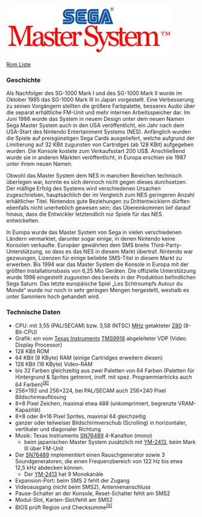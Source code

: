 ![Screenshot](Docs/Sega-master-system-logo.png)

<a href=https://github.com/EmuZONE/Mark-III/blob/master/Docs/Inhalt.html>Rom Liste</a>

<h3>Geschichte</h3>

Als Nachfolger des SG-1000 Mark I und des SG-1000 Mark II wurde im Oktober 1985 das SG-1000 Mark III in Japan vorgestellt. Eine Verbesserung zu seinen Vorgängern stellten die größere Farbpalette, besseres Audio über die separat erhältliche FM-Unit und mehr internen Arbeitsspeicher dar. Im Juni 1986 wurde das System in neuem Design unter dem neuen Namen Sega Master System auch in den USA veröffentlicht, ein Jahr nach dem USA-Start des Nintendo Entertainment Systems (NES). Anfänglich wurden die Spiele auf preisgünstigen Sega Cards ausgeliefert, welche aufgrund der Limitierung auf 32 KBit zugunsten von Cartridges (ab 128 KBit) aufgegeben wurden. Die Konsole kostete zum Verkaufsstart 200 US$. Anschließend wurde sie in anderen Märkten veröffentlicht, in Europa erschien sie 1987 unter ihrem neuen Namen.

Obwohl das Master System dem NES in manchen Bereichen technisch überlegen war, konnte es sich dennoch nicht gegen dieses durchsetzen. Der mäßige Erfolg des Systems wird verschiedenen Ursachen zugeschrieben, hauptsächlich der im Vergleich zum NES geringeren Anzahl erhältlicher Titel. Nintendos gute Beziehungen zu Drittentwicklern dürften ebenfalls nicht unerheblich gewesen sein; das Übereinkommen lief darauf hinaus, dass die Entwickler letztendlich nur Spiele für das NES entwickelten. 

In Europa wurde das Master System von Sega in vielen verschiedenen Ländern vermarktet, darunter sogar einige, in denen Nintendo keine Konsolen verkaufte. Europäer gewährten dem SMS breite Third-Party-Unterstützung, so dass es das NES in diesem Markt übertraf. Nintendo war gezwungen, Lizenzen für einige beliebte SMS-Titel in diesem Markt zu erwerben. Bis 1994 war das Master System die Konsole in Europa mit der größten Installationsbasis von 6,25 Mio Geräten. Die offizielle Unterstützung wurde 1996 eingestellt zugunsten des bereits in der Produktion befindlichen Sega Saturn. Das letzte europäische Spiel „Les Schtroumpfs Autour du Monde“ wurde nur noch in sehr geringen Mengen hergestellt, weshalb es unter Sammlern hoch gehandelt wird.


<h3>Technische Daten</h3>

<ul><li><font-size=14>CPU: mit 3,55 (PAL/SECAM) bzw. 3,58 (NTSC) <a href="/wiki/Hertz_(Einheit)" title="Hertz (Einheit)">MHz</a> getakteter <a href="/wiki/Zilog_Z80" title="Zilog Z80">Z80</a> (8-Bit-CPU)</li>
<li>Grafik: ein vom <a href="/wiki/Texas_Instruments" title="Texas Instruments">Texas Instruments</a> <a href="/w/index.php?title=TMS9918&amp;action=edit&amp;redlink=1" class="new" title="TMS9918 (Seite nicht vorhanden)">TMS9918</a> abgeleiteter VDP (Video Display Processor)</li>
<li>128 KBit ROM</li>
<li>64 KBit (8 KByte) RAM (einige Cartridges erweitern diesen)</li>
<li>128 KBit (16 KByte) Video-RAM</li>
<li>bis 32 Farben gleichzeitig aus zwei Paletten von 64 Farben (Paletten für Hintergrund &amp; Sprites getrennt, inoff. mit spez. Programmiertricks auch 64 Farben)<sup id="cite_ref-8" class="reference"><a href="#cite_note-8">[8]</a></sup></li>
<li>256×192 und 256×224, bei PAL/SECAM auch 256×240 Pixel Bildschirmauflösung</li>
<li>8×8 Pixel Zeichen, maximal etwa 488 (unkomprimiert, begrenzte VRAM-Kapazität)</li>
<li>8×8 oder 8×16 Pixel Sprites, maximal 64 gleichzeitig</li>
<li>ganzer oder teilweiser Bildschirmverschub (Scrolling) in horizontaler, vertikaler und diagonaler Richtung</li>
<li>Musik: Texas Instruments <a href="/w/index.php?title=SN76489&amp;action=edit&amp;redlink=1" class="new" title="SN76489 (Seite nicht vorhanden)">SN76489</a> 4-Kanalton (mono)
<ul><li>beim japanischen Master System zusätzlich mit <a href="/w/index.php?title=YM-2413&amp;action=edit&amp;redlink=1" class="new" title="YM-2413 (Seite nicht vorhanden)">YM-2413</a>, beim Mark III über FM-Unit</li></ul></li>
<li>Der <a href="/w/index.php?title=SN76489&amp;action=edit&amp;redlink=1" class="new" title="SN76489 (Seite nicht vorhanden)">SN76489</a> implementiert einen Rauschgenerator sowie 3 Soundgeneratoren, die einen Frequenzbereich von 122&nbsp;Hz bis etwa 12,5&nbsp;kHz abdecken können.
<ul><li>Der <a href="/w/index.php?title=YM-2413&amp;action=edit&amp;redlink=1" class="new" title="YM-2413 (Seite nicht vorhanden)">YM-2413</a> hat 9 Monokanäle</li></ul></li>
<li>Expansion-Port: beim SMS 2 fehlt der Zugang</li>
<li>Videoausgang (nicht beim SMS2), Antennenanschluss</li>
<li>Pause-Schalter an der Konsole, Reset-Schalter fehlt am SMS2</li>
<li>Modul-Slot, Karten-Slot/fehlt am SMS2</li>
<li>BIOS prüft Region und Checksumme<sup id="cite_ref-9" class="reference"><a href="#cite_note-9">[9]</a></sup></font></li></ul>
